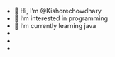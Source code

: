 - 👋 Hi, I’m @Kishorechowdhary
- 👀 I’m interested in programming
- 🌱 I’m currently learning java
- 
- 
- 
<!---
Kishorechowdhary/Kishorechowdhary is a ✨ special ✨ repository because its `README.md` (this file) appears on your GitHub profile.
You can click the Preview link to take a look at your changes.
--->
